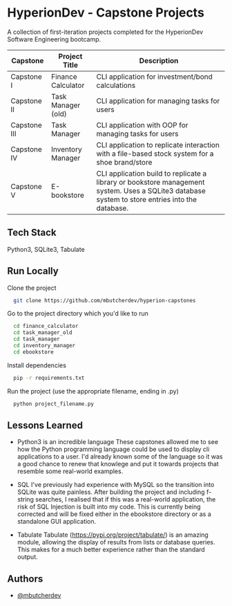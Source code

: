 
# HyperionDev - Capstone Projects

A collection of first-iteration projects completed for the HyperionDev Software Engineering bootcamp.

| Capstone    | Project Title | Description|
| -- | -- | --|
| Capstone I| Finance Calculator| CLI application for investment/bond calculations |
| Capstone II   | Task Manager (old)| CLI application for managing tasks for users|
| Capstone III| Task Manager| CLI application with OOP for managing tasks for users|
| Capstone IV| Inventory Manager| CLI application to replicate interaction with a file-based stock system for a shoe brand/store|
|Capstone V| E-bookstore| CLI application build to replicate a library or bookstore management system. Uses a SQLite3 database system to store entries into the database.|




## Tech Stack

Python3, SQLite3, Tabulate



## Run Locally

Clone the project

```bash
  git clone https://github.com/mbutcherdev/hyperion-capstones
```

Go to the project directory which you'd like to run

```bash
  cd finance_calculator
  cd task_manager_old
  cd task_manager
  cd inventory_manager
  cd ebookstore
```

Install dependencies

```bash
  pip -r requirements.txt 
```

Run the project (use the appropriate filename, ending in .py)

```bash
  python project_filename.py
```


## Lessons Learned

- Python3 is an incredible language
These capstones allowed me to see how the Python programming language could be used to display cli applications to a user. I'd already known some of the language so it was a good chance to renew that knowlege and put it towards projects that resemble some real-world examples.

- SQL
I've previously had experience with MySQL so the transition into SQLite was quite painless. After building the project and including f-string searches, I realised that if this was a real-world application, the risk of SQL Injection is built into my code.
This is currently being corrected and will be fixed either in the ebookstore directory or as a standalone GUI application.

- Tabulate
Tabulate (https://pypi.org/project/tabulate/) is an amazing module, allowing the display of results from lists or database queries. This makes for a much better experience rather than the standard output.


## Authors

- [@mbutcherdev](https://www.github.com/mbutcherdev)

